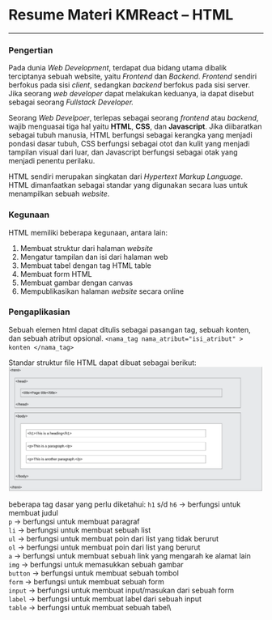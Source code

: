 # Resume Materi KMReact – HTML

---

### Pengertian

Pada dunia _Web Development_, terdapat dua bidang utama dibalik terciptanya sebuah website, yaitu _Frontend_ dan _Backend_. _Frontend_ sendiri berfokus pada sisi _client_, sedangkan _backend_ berfokus pada sisi server. Jika seorang _web developer_ dapat melakukan keduanya, ia dapat disebut sebagai seorang _Fullstack Developer._

Seorang _Web Develpoer_, terlepas sebagai seorang _frontend_ atau _backend_, wajib menguasai tiga hal yaitu **HTML**, **CSS**, dan **Javascript**. Jika diibaratkan sebagai tubuh manusia, HTML berfungsi sebagai kerangka yang menjadi pondasi dasar tubuh, CSS berfungsi sebagai otot dan kulit yang menjadi tampilan visual dari luar, dan Javascript berfungsi sebagai otak yang menjadi penentu perilaku.

HTML sendiri merupakan singkatan dari _Hypertext Markup Language_. HTML dimanfaatkan sebagai standar yang digunakan secara luas untuk menampilkan sebuah _website_.

### Kegunaan

HTML memiliki beberapa kegunaan, antara lain:

1. Membuat struktur dari halaman _website_
2. Mengatur tampilan dan isi dari halaman web
3. Membuat tabel dengan tag HTML table
4. Membuat form HTML
5. Membuat gambar dengan canvas
6. Mempublikasikan halaman _website_ secara online

### Pengaplikasian

Sebuah elemen html dapat ditulis sebagai pasangan tag, sebuah konten, dan sebuah atribut opsional.
`<nama_tag nama_atribut="isi_atribut" > konten </nama_tag>`

Standar struktur file HTML dapat dibuat sebagai berikut:
![struktur file HTML](./praktikum/struktur-html.png)

beberapa tag dasar yang perlu diketahui:
`h1` s/d `h6` -> berfungsi untuk membuat judul\
`p` -> berfungsi untuk membuat paragraf\
`li` -> berfungsi untuk membuat sebuah list\
`ul` -> berfungsi untuk membuat poin dari list yang tidak berurut\
`ol` -> berfungsi untuk membuat poin dari list yang berurut\
`a` -> berfungsi untuk membuat sebuah link yang mengarah ke alamat lain\
`img` -> berfungsi untuk memasukkan sebuah gambar\
`button` -> berfungsi untuk membuat sebuah tombol\
`form` -> berfungsi untuk membuat sebuah form\
`input` -> berfungsi untuk membuat input/masukan dari sebuah form\
`label` -> berfungsi untuk membuat label dari sebuah input\
`table` -> berfungsi untuk membuat sebuah tabel\
